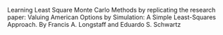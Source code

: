 Learning Least Square Monte Carlo Methods by replicating the research paper: Valuing American Options by Simulation: A Simple Least-Squares Approach. By Francis A. Longstaff and Eduardo S. Schwartz
